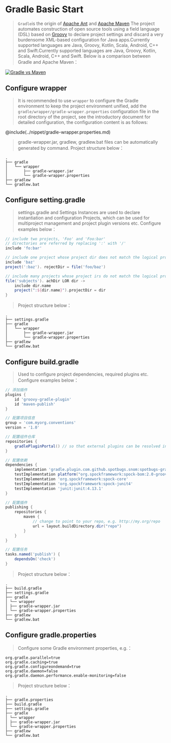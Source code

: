 # Gradle Basic Start

> `Gradle`is the origin of [Apache Ant](https://ant.apache.org/) and [Apache Maven](https://maven.apache.org/) The project automates construction of open source tools using a field language (DSL) based on [Groovy](https://groovy.apache.org/) to declare project settings and discard a very burdensome XML-based configuration for Java apps.Currently supported languages are Java, Groovy, Kotlin, Scala, Android, C++ and Swift.Currently supported languages are Java, Groovy, Kotlin, Scala, Android, C++ and Swift. Below is a comparison between Gradle and Apache Maven：

[![Gradle vs Maven](https://gradle.org/images/gradle-vs-maven.gif)](https://gradle.org/maven-vs-gradle/)

## Configure wrapper

> It is recommended to use `wrapper` to configure the Gradle environment to keep the project environment unified, add the `gradle/wrapper/gradle-wrapper.properties` configuration file in the root directory of the project, see the introductory document for detailed configuration, the configuration content is as follows:

@include(../nippet/gradle-wrapper.properties.md)

> gradle-wrapper.jar, gradlew, gradlew.bat files can be automatically generated by command. Project structure below：

```
.
├── gradle
│   └── wrapper
│       ├── gradle-wrapper.jar
│       └── gradle-wrapper.properties
├── gradlew
└── gradlew.bat
```

## Configure setting.gradle

> settings.gradle and Settings Instances are used to declare instantiation and configuration Projects, which can be used for multiproject management and project plugin versions etc. Configure examples below：

```groovy
// include two projects, 'Foo' and 'Foo:bar'
// directories are referred by replacing ':' with '/'
include 'fo:bar'

// include one project whose project dir does not match the logical project path
include 'baz'
project(':baz'). rojectDir = file('foo/baz')

// include many projects whose project irs do not match the logical project paths
file('subjects'). achDir LOR dir ->
    include dir.name
    project(":${dir.name}").projectDir = dir
}
```

> Project structure below：

```
.
├── settings.gradle
├── gradle
│   └── wrapper
│       ├── gradle-wrapper.jar
│       └── gradle-wrapper.properties
├── gradlew
└── gradlew.bat
```

## Configure build.gradle

> Used to configure project dependencies, required plugins etc. Configure examples below：

```groovy
// 添加插件
plugins {
    id 'groovy-gradle-plugin'
    id 'maven-publish'
}

// 配置项目信息
group = 'com.myorg.conventions'
version = '1.0'

// 配置组件仓库
repositories {
    gradlePluginPortal() // so that external plugins can be resolved in dependencies section
}

// 配置依赖
dependencies {
    implementation 'gradle.plugin.com.github.spotbugs.snom:spotbugs-gradle-plugin:4.6.2'
    testImplementation platform("org.spockframework:spock-bom:2.0-groovy-3.0")
    testImplementation 'org.spockframework:spock-core'
    testImplementation 'org.spockframework:spock-junit4'
    testImplementation 'junit:junit:4.13.1'
}

// 配置插件
publishing {
    repositories {
        maven {
            // change to point to your repo, e.g. http://my.org/repo
            url = layout.buildDirectory.dir("repo")
        }
    }
}

// 配置任务
tasks.named('publish') {
    dependsOn('check')
}
```

> Project structure below：

```
.
├── build.gradle
├── settings.gradle
├── gradle
│ └── wrapper
│ ├── gradle-wrapper.jar
│ └── gradle-wrapper.properties
├── gradlew
└── gradlew.bat
```

## Configure gradle.properties

> Configure some Gradle environment properties, e.g.：

```properties
org.gradle.parallel=true
org.gradle.caching=true
org.gradle.configureondemand=true
org.gradle.daemon=false
org.gradle.daemon.performance.enable-monitoring=false
```

> Project structure below：

```
.
├── gradle.properties
├── build.gradle
├── settings.gradle
├── gradle
│ └── wrapper
│ ├── gradle-wrapper.jar
│ └── gradle-wrapper.properties
├── gradlew
└── gradlew.bat
```